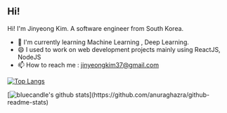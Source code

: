 ## Hi!

Hi! I'm Jinyeong Kim. A software engineer from South Korea.

- 🌱 I'm currently learning Machine Learning , Deep Learning.
- 😄 I used to work on web development projects mainly using ReactJS, NodeJS
- 📫 How to reach me : jinyeongkim37@gmail.com

[![Top Langs](https://github-readme-stats.vercel.app/api/top-langs/?username=bluecandle)](https://github.com/anuraghazra/github-readme-stats)

[![bluecandle's github stats](https://github-readme-stats.vercel.app/api?username=bluecandle&count_private=true&show_icons=true?theme='onedark')](https://github.com/anuraghazra/github-readme-stats)

<!--
**bluecandle/bluecandle** is a ✨ _special_ ✨ repository because its `README.md` (this file) appears on your GitHub profile.

Here are some ideas to get you started:

- 🔭 I’m currently working on ...
- 🌱 I’m currently learning ...
- 👯 I’m looking to collaborate on ...
- 🤔 I’m looking for help with ...
- 💬 Ask me about ...
- 📫 How to reach me: ...
- 😄 Pronouns: ...
- ⚡ Fun fact: ...
-->
